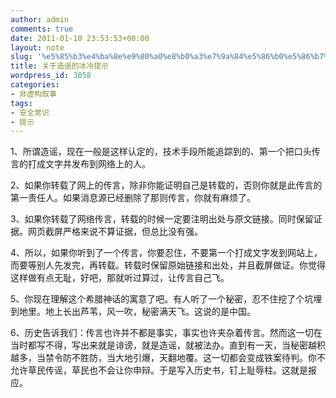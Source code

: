 ```yaml
---
author: admin
comments: true
date: 2011-01-10 23:53:53+00:00
layout: note
slug: '%e5%85%b3%e4%ba%8e%e9%80%a0%e8%b0%a3%e7%9a%84%e5%86%b0%e5%86%b7%e6%8f%90%e7%a4%ba'
title: 关于造谣的冰冷提示
wordpress_id: 3858
categories:
- 非虚构叙事
tags:
- 安全常识
- 提示
---
```


1、所谓造谣，现在一般是这样认定的，技术手段所能追踪到的、第一个把口头传言的打成文字并发布到网络上的人。

2、如果你转载了网上的传言，除非你能证明自己是转载的，否则你就是此传言的第一责任人。如果消息源已经删除了那则传言，你就有麻烦了。

3、如果你转载了网络传言，转载的时候一定要注明出处与原文链接。同时保留证据。网页截屏严格来说不算证据，但总比没有强。

4、所以，如果你听到了一个传言，你要忍住，不要第一个打成文字发到网站上，而要等别人先发完，再转载。转载时保留原始链接和出处，并且截屏做证。你觉得这样做有点无耻，好吧，那就听过算过，让传言自己飞。

5、你现在理解这个希腊神话的寓意了吧。有人听了一个秘密，忍不住挖了个坑埋到地里。地上长出芦苇，风一吹，秘密满天飞。这说的是中国。

6、历史告诉我们：传言也许并不都是事实，事实也许夹杂着传言。然而这一切在当时都写不得，写出来就是诽谤，就是造谣，就被法办。直到有一天，当秘密越积越多，当禁令防不胜防，当大地引爆，天翻地覆。这一切都会变成铁案待判。你不允许草民传谣，草民也不会让你申辩。于是写入历史书，钉上耻辱柱。这就是报应。

